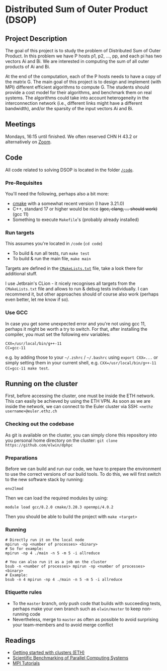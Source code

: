 # Distributed Sum of Outer Product (DSOP)

## Project Description

The goal of this project is to study the problem of Distributed Sum of Outer Product. In this problem we have P hosts
p1, p2, ..., pp, and each pi has two vectors Ai and Bi. We are interested in computing the sum of all outer products of
Ai and Bi.

At the end of the computation, each of the P hosts needs to have a copy of the matrix G. The main goal of this project
is to design and implement (with MPI) different efficient algorithms to compute G. The students should provide a cost
model for their algorithms, and benchmark them on real systems. The algorithms could take into account heterogeneity in
the interconnection network (i.e., different links might have a different bandwidth), and/or the sparsity of the input
vectors Ai and Bi.

## Meetings

Mondays, 16:15 until finished. We often reserved CHN H 43.2 or alternatively
on [Zoom](https://ethz.zoom.us/j/69785702508).

## Code

All code related to solving DSOP is located in the folder [`/code`](code).

### Pre-Requisites

You'll need the following, perhaps also a bit more:

- [cmake](https://cmake.org/install/) with a somewhat recent version (I have 3.21.0)
- C++, standard 17 or higher would be nice ~~(gcc, clang, ... should work)~~ (gcc 11)
- Something to execute `Makefile`'s (probably already installed)

### Run targets

This assumes you're located in `/code` (`cd code`)

- To build & run all tests, run `make test`
- To build & run the main file, `make main`

Targets are defined in the [`CMakeLists.txt`](code/CMakeLists.txt) file, take a look there for additional stuff.

I use Jetbrain's CLion - it nicely recognises all targets from the `CMakeLists.txt` file and allows to run & debug tests
individually. I can recommend it, but other approaches should of course also work (perhaps even better, let me know if
so).

### Use GCC

In case you get some unexpected error and you're not using gcc 11, perhaps it might be worth a try to switch. For that,
after installing the compiler, you must set the following env variables:

```shell
CXX=/usr/local/bin/g++-11
CC=gcc-11
```

e.g. by adding those to your `~/.zshrc` / `~/.bashrc` using `export CXX=...` or simply setting them in your current
shell, e.g. `CXX=/usr/local/bin/g++-11  CC=gcc-11 make test`.

## Running on the cluster

First, before accessing the cluster, one must be inside the ETH network. This can easily be achieved by using the ETH
VPN. As soon as we are inside the network, we can connect to the Euler cluster via SSH: `<nethz username>@euler.ethz.ch`

### Checking out the codebase

As git is available on the cluster, you can simply clone this repository into you personal home directory on the
cluster: `git clone https://github.com/elwin/dphpc`

### Preparations

Before we can build and run our code, we have to prepare the environment to use the correct versions of our build tools.
To do this, we will first switch to the new software stack by running:

```shell
env2lmod
```

Then we can load the required modules by using:

```shell
module load gcc/8.2.0 cmake/3.20.3 openmpi/4.0.2
```

Then you should be able to build the project with `make <target>`

### Running

```shell
# Directly run it on the local node
mpirun -np <number of processes> <binary>
# So for example:
mpirun -np 4 ./main -n 5 -m 5 -i allreduce

# You can also run it as a job on the cluster
bsub -n <number of processes> mpirun -np <number of processes> <binary>
# Example:
bsub -n 4 mpirun -np 4 ./main -n 5 -m 5 -i allreduce
```

### Etiquette rules

- To the `master` branch, only push code that builds with succeeding tests, perhaps make your own branch such
  as `elwin/master` to keep non-running code
- Nevertheless, merge to `master` as often as possible to avoid surprising your team-members and to avoid merge conflict

## Readings

- [Getting started with clusters (ETH)](https://scicomp.ethz.ch/wiki/Getting_started_with_clusters)
- [Scientific Benchmarking of Parallel Computing Systems](http://spcl.inf.ethz.ch/Teaching/2021-dphpc/hoefler-scientific-benchmarking.pdf)
- [MPI Tutorials](https://mpitutorial.com/)
